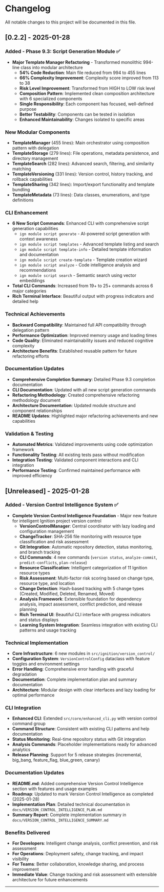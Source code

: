 # Changelog

All notable changes to this project will be documented in this file.

## [0.2.2] - 2025-01-28

### Added - Phase 9.3: Script Generation Module ✅
- **Major Template Manager Refactoring** - Transformed monolithic 994-line class into modular architecture
  - **54% Code Reduction**: Main file reduced from 994 to 455 lines
  - **66% Complexity Improvement**: Complexity score improved from 113 to 38
  - **Risk Level Improvement**: Transformed from HIGH to LOW risk level
  - **Composition Pattern**: Implemented clean composition architecture with 6 specialized components
  - **Single Responsibility**: Each component has focused, well-defined purpose
  - **Better Testability**: Components can be tested in isolation
  - **Enhanced Maintainability**: Changes isolated to specific areas

### New Modular Components
- **TemplateManager** (455 lines): Main orchestrator using composition pattern with delegation
- **TemplateStorage** (279 lines): File operations, metadata persistence, and directory management
- **TemplateSearch** (282 lines): Advanced search, filtering, and similarity matching
- **TemplateVersioning** (331 lines): Version control, history tracking, and rollback capabilities
- **TemplateSharing** (342 lines): Import/export functionality and template bundling
- **TemplateMetadata** (73 lines): Data classes, enumerations, and type definitions

### CLI Enhancement
- **6 New Script Commands**: Enhanced CLI with comprehensive script generation capabilities
  - `ign module script generate` - AI-powered script generation with context awareness
  - `ign module script templates` - Advanced template listing and search
  - `ign module script template-info` - Detailed template information and documentation
  - `ign module script create-template` - Template creation wizard
  - `ign module script analyze` - Code intelligence analysis and recommendations
  - `ign module script search` - Semantic search using vector embeddings
- **Total CLI Commands**: Increased from 19+ to 25+ commands across 6 major categories
- **Rich Terminal Interface**: Beautiful output with progress indicators and detailed help

### Technical Achievements
- **Backward Compatibility**: Maintained full API compatibility through delegation pattern
- **Performance Optimization**: Improved memory usage and loading times
- **Code Quality**: Eliminated maintainability issues and reduced cognitive complexity
- **Architecture Benefits**: Established reusable pattern for future refactoring efforts

### Documentation Updates
- **Comprehensive Completion Summary**: Detailed Phase 9.3 completion documentation
- **CLI Documentation**: Updated with all new script generation commands
- **Refactoring Methodology**: Created comprehensive refactoring methodology document
- **Architecture Documentation**: Updated module structure and component relationships
- **README Updates**: Highlighted major refactoring achievements and new capabilities

### Validation & Testing
- **Automated Metrics**: Validated improvements using code optimization framework
- **Functionality Testing**: All existing tests pass without modification
- **Integration Testing**: Validated component interactions and CLI integration
- **Performance Testing**: Confirmed maintained performance with improved efficiency

## [Unreleased] - 2025-01-28

### Added - Version Control Intelligence System ✅
- **Complete Version Control Intelligence Foundation** - Major new feature for intelligent Ignition project version control
  - **VersionControlManager**: Central coordinator with lazy loading and configuration management
  - **ChangeTracker**: SHA-256 file monitoring with resource type classification and risk assessment
  - **Git Integration**: Automatic repository detection, status monitoring, and branch tracking
  - **CLI Commands**: 4 new commands (`version status`, `analyze-commit`, `predict-conflicts`, `plan-release`)
  - **Resource Classification**: Intelligent categorization of 11 Ignition resource types
  - **Risk Assessment**: Multi-factor risk scoring based on change type, resource type, and location
  - **Change Detection**: Hash-based tracking with 5 change types (Created, Modified, Deleted, Renamed, Moved)
  - **Analysis Framework**: Extensible foundation for dependency analysis, impact assessment, conflict prediction, and release planning
  - **Rich Terminal UI**: Beautiful CLI interface with progress indicators and status displays
  - **Learning System Integration**: Seamless integration with existing CLI patterns and usage tracking

### Technical Implementation
- **Core Infrastructure**: 6 new modules in `src/ignition/version_control/`
- **Configuration System**: `VersionControlConfig` dataclass with feature toggles and environment settings
- **Error Handling**: Comprehensive error handling with graceful degradation
- **Documentation**: Complete implementation plan and summary documentation
- **Architecture**: Modular design with clear interfaces and lazy loading for optimal performance

### CLI Integration
- **Enhanced CLI**: Extended `src/core/enhanced_cli.py` with version control command group
- **Command Structure**: Consistent with existing CLI patterns and help documentation
- **Status Monitoring**: Real-time repository status with Git integration
- **Analysis Commands**: Placeholder implementations ready for advanced analytics
- **Release Planning**: Support for 5 release strategies (incremental, big_bang, feature_flag, blue_green, canary)

### Documentation Updates
- **README.md**: Added comprehensive Version Control Intelligence section with features and usage examples
- **Roadmap**: Updated to mark Version Control Intelligence as completed (2025-01-28)
- **Implementation Plan**: Detailed technical documentation in `docs/VERSION_CONTROL_INTELLIGENCE_PLAN.md`
- **Summary Report**: Complete implementation summary in `docs/VERSION_CONTROL_INTELLIGENCE_SUMMARY.md`

### Benefits Delivered
- **For Developers**: Intelligent change analysis, conflict prevention, and risk assessment
- **For Operations**: Deployment safety, change tracking, and impact visibility
- **For Teams**: Better collaboration, knowledge sharing, and process improvement
- **Immediate Value**: Change tracking and risk assessment with extensible architecture for future enhancements

--- 